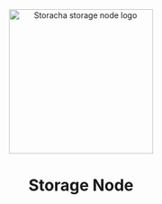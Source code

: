<div align="center">
  <img src="https://bafybeigexia6jt7hb52ldvmbx3aoi3jy5w4c2ummabousswl6xuugutq3i.ipfs.w3s.link/the-racha-centipede.png" alt="Storacha storage node logo" width="256" />
  <h1>Storage Node</h1>
</div>